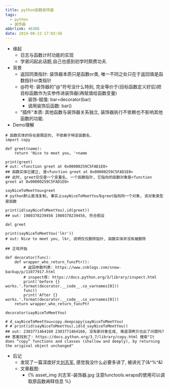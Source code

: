 ```yaml
---
title: python函数装饰器
tags:
  - python
  - 装饰器
abbrlink: 46386
date: 2019-08-23 17:03:58
---
```

- 缘起
    - 日志与函数计时功能的实现
    - 学弟问起此话题,自己也感到初学时颇费功夫.
- 背景
    - 返回同类指针: 装饰器本质只是函数or类, 唯一不同之处只在于返回值是函数指针or类指针
    - @符号: 装饰器的"@"符号没什么特别, 完全等价于(目标函数定义好后)把目标函数作为实参传进装饰器(再赋值给函数变量)
        - 装饰-赋值: bar=decorator(bar)
        - 调用装饰后函数: bar()
    - "插件"本质: 其他函数与装饰器关系独立, 装饰器执行不依赖也不影响其他函数的功能.
- Demo理解

```python3
# 函数实体的存在是既定的, 不依赖于特定函数名.
import copy

def greet(name):
    return 'Nice to meet you, '+name

print(greet)
# out: <function greet at 0x00000259C5FAD1E0>
## 函数实体已建立, 是<function greet at 0x00000259C5FAD1E0>
## 此时, greet仅仅是一个变量名, 一个函数指针, 它指向的函数对象是<function greet at 0x00000259C5FAD1E0>

sayNiceToMeetYou=greet
# python默认是浅复制, 事实上sayNiceToMeetYou与greet指向同一个对象, 该对象类型是函数

print(id(sayNiceToMeetYou),id(greet))
## out: 1980378239456 1980378239456, 符合假设

del greet

print(sayNiceToMeetYou('lkr')) 
# out: Nice to meet you, lkr, 说明仅仅删除指针, 函数实体并没有被删除

## 正戏开始

def decorator(func):
    def wrapper_who_return_funcPtr():
        # 返回参数列表: https://www.cnblogs.com/snow-backup/p/11077917.html
        # inspect库: https://docs.python.org/3/library/inspect.html
        print('before {} works.'.format(decorator.__code__.co_varnames[0]))
        func()
        print('After {} works.'.format(decorator.__code__.co_varnames[0]))
    return wrapper_who_return_funcPtr

decorator(sayNiceToMeetYou)

# d_sayNiceToMeetYou=copy.deepcopy(sayNiceToMeetYou)
# # print(id(sayNiceToMeetYou),id(d_sayNiceToMeetYou))
## out: 2303771464160 2303771464160, 没有新对象生成, 难道深拷贝也出了问题吗?
## 答案找到了: https://docs.python.org/3.7/library/copy.html 搜索"It does “copy” functions and classes (shallow and deeply), by returning the original object unchanged"

```
- 后记
    - 发现了一篇深度好文[刘志军](https://www.zhihu.com/question/26930016/answer/99243411), 感觉我没什么必要多讲了, 被讲光了(&^%^&)
    - 文章截图:
        - {% asset_img 刘志军-装饰器.jpg 注意functools.wraps的使用可以调取原函数阐释信息 %}




